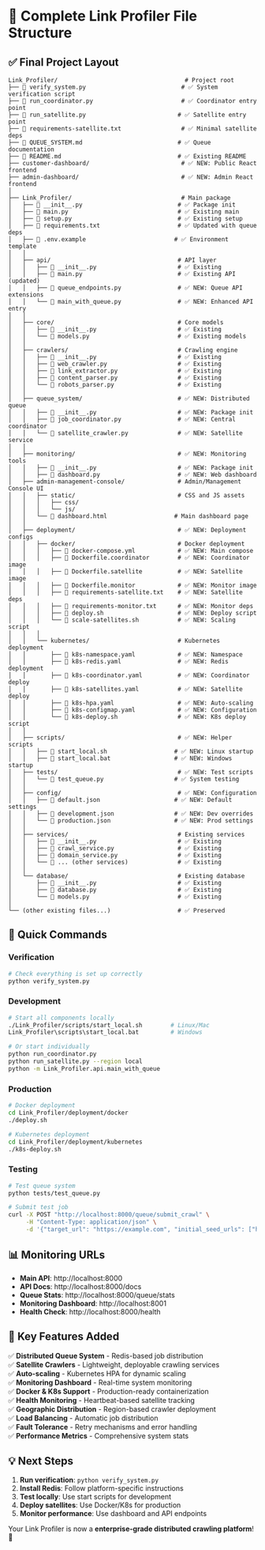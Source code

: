 # 📁 Complete Link Profiler File Structure

## ✅ Final Project Layout

```
Link_Profiler/                                    # Project root
├── 📄 verify_system.py                           # ✅ System verification script
├── 📄 run_coordinator.py                         # ✅ Coordinator entry point
├── 📄 run_satellite.py                          # ✅ Satellite entry point  
├── 📄 requirements-satellite.txt                 # ✅ Minimal satellite deps
├── 📄 QUEUE_SYSTEM.md                           # ✅ Queue documentation
├── 📄 README.md                                 # ✅ Existing README
├── customer-dashboard/                          # ✅ NEW: Public React frontend
├── admin-dashboard/                             # ✅ NEW: Admin React frontend
│
├── Link_Profiler/                               # Main package
│   ├── 📄 __init__.py                           # ✅ Package init
│   ├── 📄 main.py                               # ✅ Existing main
│   ├── 📄 setup.py                              # ✅ Existing setup  
│   ├── 📄 requirements.txt                      # ✅ Updated with queue deps
│   ├── 📄 .env.example                         # ✅ Environment template
│   │
│   ├── api/                                    # API layer
│   │   ├── 📄 __init__.py                       # ✅ Existing
│   │   ├── 📄 main.py                           # ✅ Existing API (updated)
│   │   ├── 📄 queue_endpoints.py                # ✅ NEW: Queue API extensions
│   │   └── 📄 main_with_queue.py                # ✅ NEW: Enhanced API entry
│   │
│   ├── core/                                   # Core models
│   │   ├── 📄 __init__.py                       # ✅ Existing
│   │   └── 📄 models.py                         # ✅ Existing models
│   │
│   ├── crawlers/                               # Crawling engine
│   │   ├── 📄 __init__.py                       # ✅ Existing
│   │   ├── 📄 web_crawler.py                    # ✅ Existing
│   │   ├── 📄 link_extractor.py                 # ✅ Existing
│   │   ├── 📄 content_parser.py                 # ✅ Existing
│   │   └── 📄 robots_parser.py                  # ✅ Existing
│   │
│   ├── queue_system/                           # ✅ NEW: Distributed queue
│   │   ├── 📄 __init__.py                       # ✅ NEW: Package init
│   │   ├── 📄 job_coordinator.py                # ✅ NEW: Central coordinator
│   │   └── 📄 satellite_crawler.py              # ✅ NEW: Satellite service
│   │
│   ├── monitoring/                             # ✅ NEW: Monitoring tools
│   │   ├── 📄 __init__.py                       # ✅ NEW: Package init  
│   │   ├── 📄 dashboard.py                      # ✅ NEW: Web dashboard
│   ├── admin-management-console/               # Admin/Management Console UI
│   │   ├── static/                             # CSS and JS assets
│   │   │   ├── css/
│   │   │   └── js/
│   │   └── 📄 dashboard.html                   # Main dashboard page
│   │
│   ├── deployment/                             # ✅ NEW: Deployment configs
│   │   ├── docker/                             # Docker deployment
│   │   │   ├── 📄 docker-compose.yml            # ✅ NEW: Main compose
│   │   │   ├── 📄 Dockerfile.coordinator        # ✅ NEW: Coordinator image
│   │   │   ├── 📄 Dockerfile.satellite          # ✅ NEW: Satellite image
│   │   │   ├── 📄 Dockerfile.monitor            # ✅ NEW: Monitor image
│   │   │   ├── 📄 requirements-satellite.txt    # ✅ NEW: Satellite deps
│   │   │   ├── 📄 requirements-monitor.txt      # ✅ NEW: Monitor deps
│   │   │   ├── 📄 deploy.sh                     # ✅ NEW: Deploy script
│   │   │   └── 📄 scale-satellites.sh           # ✅ NEW: Scaling script
│   │   │
│   │   └── kubernetes/                         # Kubernetes deployment
│   │       ├── 📄 k8s-namespace.yaml            # ✅ NEW: Namespace
│   │       ├── 📄 k8s-redis.yaml                # ✅ NEW: Redis deployment
│   │       ├── 📄 k8s-coordinator.yaml          # ✅ NEW: Coordinator deploy
│   │       ├── 📄 k8s-satellites.yaml           # ✅ NEW: Satellite deploy
│   │       ├── 📄 k8s-hpa.yaml                  # ✅ NEW: Auto-scaling
│   │       ├── 📄 k8s-configmap.yaml            # ✅ NEW: Configuration
│   │       └── 📄 k8s-deploy.sh                 # ✅ NEW: K8s deploy script
│   │
│   ├── scripts/                                # ✅ NEW: Helper scripts
│   │   ├── 📄 start_local.sh                   # ✅ NEW: Linux startup
│   │   ├── 📄 start_local.bat                  # ✅ NEW: Windows startup
│   ├── tests/                                  # ✅ NEW: Test scripts
│   │   └── 📄 test_queue.py                    # ✅ System testing
│   │
│   ├── config/                                 # ✅ NEW: Configuration
│   │   ├── 📄 default.json                     # ✅ NEW: Default settings
│   │   ├── 📄 development.json                 # ✅ NEW: Dev overrides
│   │   └── 📄 production.json                  # ✅ NEW: Prod settings
│   │
│   ├── services/                               # Existing services  
│   │   ├── 📄 __init__.py                       # ✅ Existing
│   │   ├── 📄 crawl_service.py                  # ✅ Existing
│   │   ├── 📄 domain_service.py                 # ✅ Existing
│   │   └── 📄 ... (other services)              # ✅ Existing
│   │
│   └── database/                               # Existing database
│       ├── 📄 __init__.py                       # ✅ Existing
│       ├── 📄 database.py                       # ✅ Existing
│       └── 📄 models.py                         # ✅ Existing
│
└── (other existing files...)                   # ✅ Preserved
```

## 🚀 Quick Commands

### Verification
```bash
# Check everything is set up correctly
python verify_system.py
```

### Development
```bash
# Start all components locally
./Link_Profiler/scripts/start_local.sh        # Linux/Mac
Link_Profiler\scripts\start_local.bat         # Windows

# Or start individually
python run_coordinator.py
python run_satellite.py --region local
python -m Link_Profiler.api.main_with_queue
```

### Production
```bash
# Docker deployment
cd Link_Profiler/deployment/docker
./deploy.sh

# Kubernetes deployment  
cd Link_Profiler/deployment/kubernetes
./k8s-deploy.sh
```

### Testing
```bash
# Test queue system
python tests/test_queue.py

# Submit test job
curl -X POST "http://localhost:8000/queue/submit_crawl" \
     -H "Content-Type: application/json" \
     -d '{"target_url": "https://example.com", "initial_seed_urls": ["https://competitor.com"]}'
```

## 📊 Monitoring URLs

- **Main API**: http://localhost:8000
- **API Docs**: http://localhost:8000/docs  
- **Queue Stats**: http://localhost:8000/queue/stats
- **Monitoring Dashboard**: http://localhost:8001
- **Health Check**: http://localhost:8000/health

## 🎯 Key Features Added

✅ **Distributed Queue System** - Redis-based job distribution  
✅ **Satellite Crawlers** - Lightweight, deployable crawling services  
✅ **Auto-scaling** - Kubernetes HPA for dynamic scaling  
✅ **Monitoring Dashboard** - Real-time system monitoring  
✅ **Docker & K8s Support** - Production-ready containerization  
✅ **Health Monitoring** - Heartbeat-based satellite tracking  
✅ **Geographic Distribution** - Region-based crawler deployment  
✅ **Load Balancing** - Automatic job distribution  
✅ **Fault Tolerance** - Retry mechanisms and error handling  
✅ **Performance Metrics** - Comprehensive system stats  

## 💡 Next Steps

1. **Run verification**: `python verify_system.py`
2. **Install Redis**: Follow platform-specific instructions
3. **Test locally**: Use start scripts for development  
4. **Deploy satellites**: Use Docker/K8s for production
5. **Monitor performance**: Use dashboard and API endpoints

Your Link Profiler is now a **enterprise-grade distributed crawling platform**! 🚀
